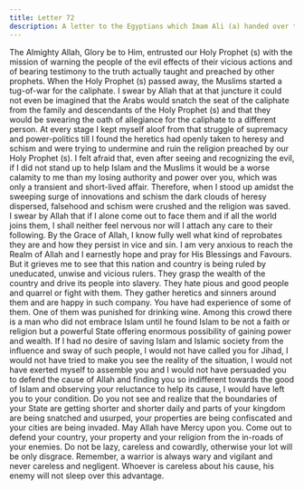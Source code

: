 ```yaml
---
title: Letter 72
description: A letter to the Egyptians which Imam Ali (a) handed over to Maalik bin Haarith Ashtar to take with him when he was appointed as the Governor of that province.
---
```


The Almighty Allah, Glory be to Him, entrusted our Holy Prophet (s) with the mission of 
warning the people of the evil effects of their vicious actions and of bearing testimony to the 
truth actually taught and preached by other prophets. When the Holy Prophet (s) passed away, 
the Muslims started a tug-of-war for the caliphate. I swear by Allah that at that juncture it 
could not even be imagined that the Arabs would snatch the seat of the caliphate from the 
family and descendants of the Holy Prophet (s) and that they would be swearing the oath of 
allegiance for the caliphate to a different person. 
At every stage I kept myself aloof from that struggle of supremacy and power-politics till I 
found the heretics had openly taken to heresy and schism and were trying to undermine and 
ruin the religion preached by our Holy Prophet (s). I felt afraid that, even after seeing and 
recognizing the evil, if I did not stand up to help Islam and the Muslims it would be a worse 
calamity to me than my losing authority and power over you, which was only a transient and 
short-lived affair. Therefore, when I stood up amidst the sweeping surge of innovations and 
schism the dark clouds of heresy dispersed, falsehood and schism were crushed and the 
religion was saved. 
I swear by Allah that if I alone come out to face them and if all the world joins them, I shall 
neither feel nervous nor will I attach any care to their following. By the Grace of Allah, I 
know fully well what kind of reprobates they are and how they persist in vice and sin. 
I am very anxious to reach the Realm of Allah and I earnestly hope and pray for His Blessings 
and Favours. But it grieves me to see that this nation and country is being ruled by 
uneducated, unwise and vicious rulers. They grasp the wealth of the country and drive its 
people into slavery. They hate pious and good people and quarrel or fight with them. They 
gather heretics and sinners around them and are happy in such company. You have had 
experience of some of them. One of them was punished for drinking wine. Among this crowd 
there is a man who did not embrace Islam until he found Islam to be not a faith or religion but 
a powerful State offering enormous possibility of gaining power and wealth. 
If I had no desire of saving Islam and Islamic society from the influence and sway of such 
people, I would not have called you for Jihad, I would not have tried to make you see the 
reality of the situation, I would not have exerted myself to assemble you and I would not have 
persuaded you to defend the cause of Allah and finding you so indifferent towards the good of 
Islam and observing your reluctance to help its cause, I would have left you to your condition. 
Do you not see and realize that the boundaries of your State are getting shorter and shorter 
daily and parts of your kingdom are being snatched and usurped, your properties are being 
confiscated and your cities are being invaded. May Allah have Mercy upon you. Come out to 
defend your country, your property and your religion from the in-roads of your enemies. Do 
not be lazy, careless and cowardly, otherwise your lot will be only disgrace. 
Remember, a warrior is always wary and vigilant and never careless and negligent. Whoever 
is careless about his cause, his enemy will not sleep over this advantage.